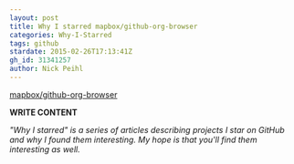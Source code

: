 ```yaml
---
layout: post
title: Why I starred mapbox/github-org-browser
categories: Why-I-Starred
tags: github
stardate: 2015-02-26T17:13:41Z
gh_id: 31341257
author: Nick Peihl
---
```


[mapbox/github-org-browser](star.repo.html_url)

**WRITE CONTENT**

*"Why I starred" is a series of articles describing projects I star on GitHub and why I found them interesting. My hope is that you'll find them interesting as well.*

